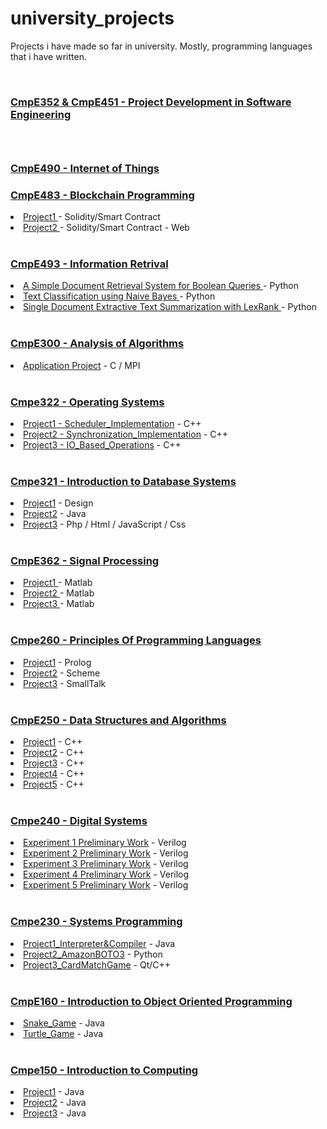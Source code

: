 # university_projects
Projects i have made so far in university. Mostly, programming languages that i have written.
<br>

<br>
<h3><a href = "https://github.com/bounswe/bounswe2017group11"> CmpE352 & CmpE451 - Project Development in Software Engineering </a><h3>
<br>
<h3><a href = "https://github.com/bounIoT/SmartBulletinBoard"> CmpE490 - Internet of Things </a><h3>
<h3><a href = "https://github.com/ozmenbrn/university_projects/blob/master/CmpE483_Blockchain_Programming"> CmpE483 - Blockchain Programming </a></h3>
<li><a href = "https://github.com/ozmenbrn/university_projects/tree/master/CmpE483_Blockchain_Programming/project1"> Project1 </a> - Solidity/Smart Contract </li>
<li><a href = "https://github.com/ozmenbrn/university_projects/tree/master/CmpE483_Blockchain_Programming/project2"> Project2 </a> - Solidity/Smart Contract - Web </li>
<br>


<h3><a href = "https://github.com/ozmenbrn/university_projects/blob/master/CmpE493_Intro_Information_Retrival"> CmpE493 - Information Retrival </a></h3>
<li><a href = "https://github.com/ozmenbrn/university_projects/tree/master/CmpE493_Intro_Information_Retrival/project1"> A Simple Document Retrieval System for Boolean Queries </a> - Python </li>
<li><a href = "https://github.com/ozmenbrn/university_projects/tree/master/CmpE493_Intro_Information_Retrival/project2"> Text Classification using Naive Bayes </a> - Python </li>
<li><a href = "https://github.com/ozmenbrn/university_projects/tree/master/CmpE493_Intro_Information_Retrival/project3"> Single Document Extractive Text Summarization with LexRank </a> - Python </li>
<br>

<h3><a href = "https://github.com/ozmenbrn/university_projects/tree/master/cmpe300_Analysis_of_Algorithms"> CmpE300 - Analysis of Algorithms </a></h3>
<li><a href = "https://github.com/ozmenbrn/university_projects/tree/master/cmpe300_Analysis_of_Algorithms/applicationProject"> Application Project</a> - C / MPI </li>
<br>


<h3><a href = "https://github.com/ozmenbrn/university_projects/tree/master/cmpe322_Operating_Systems"> Cmpe322 - Operating Systems </a></h3>
<li><a href = "https://github.com/ozmenbrn/university_projects/tree/master/cmpe322_Operating_Systems/project1%20-%20OS%20Scheduler%20Implementation"> Project1 - Scheduler_Implementation</a> - C++ </li>
<li><a href = "https://github.com/ozmenbrn/university_projects/tree/master/cmpe322_Operating_Systems/project2%20-%20OS%20Synchronization%20Implementation"> Project2 - Synchronization_Implementation</a> - C++ </li>
<li><a href = "https://github.com/ozmenbrn/university_projects/tree/master/cmpe322_Operating_Systems/project3%20-%20Implementation%20of%20IO%20Based%20Operations"> Project3 - IO_Based_Operations</a> - C++ </li>
<br>


<h3><a href = "https://github.com/ozmenbrn/university_projects/tree/master/cmpe321_Introduction_to_Database_Systems"> Cmpe321 - Introduction to Database Systems </a></h3>
<li><a href = "https://github.com/ozmenbrn/university_projects/tree/master/cmpe321_Introduction_to_Database_Systems/Project1-Design"> Project1</a> - Design </li>
<li><a href = "https://github.com/ozmenbrn/university_projects/tree/master/cmpe321_Introduction_to_Database_Systems/Project2-Implementation"> Project2</a> - Java </li>
<li><a href = "https://github.com/ozmenbrn/university_projects/tree/master/cmpe321_Introduction_to_Database_Systems/Project3-SQL"> Project3</a> - Php / Html / JavaScript / Css </li>
<br>


<h3><a href = "https://github.com/ozmenbrn/university_projects/blob/master/CmpE362_Intro_to_Signal_Proc_for_Computer_Engineering"> CmpE362 - Signal Processing </a></h3>
<li><a href = "https://github.com/ozmenbrn/university_projects/tree/master/CmpE362_Intro_to_Signal_Proc_for_Computer_Engineering/project1"> Project1 </a> - Matlab </li>
<li><a href = "https://github.com/ozmenbrn/university_projects/tree/master/CmpE362_Intro_to_Signal_Proc_for_Computer_Engineering/project2"> Project2 </a> - Matlab </li>
<li><a href = "https://github.com/ozmenbrn/university_projects/tree/master/CmpE362_Intro_to_Signal_Proc_for_Computer_Engineering/project3"> Project3 </a> - Matlab </li>
<br>

<h3><a href = "https://github.com/ozmenbrn/university_projects/tree/master/cmpe260_ConceptsOfProgramming%20Languages"> Cmpe260 - Principles Of Programming Languages </a></h3>
<li><a href = "https://github.com/ozmenbrn/university_projects/tree/master/cmpe260_ConceptsOfProgramming%20Languages/project1_prolog"> Project1</a> - Prolog </li>
<li><a href = "https://github.com/ozmenbrn/university_projects/tree/master/cmpe260_ConceptsOfProgramming%20Languages/project2_scheme"> Project2</a> - Scheme </li>
<li><a href = "https://github.com/ozmenbrn/university_projects/tree/master/cmpe260_ConceptsOfProgramming%20Languages/project3_smallTalk"> Project3</a> - SmallTalk </li>
<br>


<h3><a href = "https://github.com/ozmenbrn/university_projects/tree/master/cmpe250_Cpp_GraphAlghoritms"> CmpE250 - Data Structures and Algorithms </a></h3>
<li><a href = "https://github.com/ozmenbrn/university_projects/tree/master/cmpe250_Cpp_GraphAlghoritms/project1"> Project1</a> - C++ </li>
<li><a href = "https://github.com/ozmenbrn/university_projects/tree/master/cmpe250_Cpp_GraphAlghoritms/project2"> Project2</a> - C++ </li>
<li><a href = "https://github.com/ozmenbrn/university_projects/tree/master/cmpe250_Cpp_GraphAlghoritms/project3"> Project3</a> - C++ </li>
<li><a href = "https://github.com/ozmenbrn/university_projects/tree/master/cmpe250_Cpp_GraphAlghoritms/project4"> Project4</a> - C++ </li>
<li><a href = "https://github.com/ozmenbrn/university_projects/tree/master/cmpe250_Cpp_GraphAlghoritms/project5"> Project5</a> - C++ </li>
<br>


<h3><a href = "https://github.com/ozmenbrn/university_projects/tree/master/cmpe240_DigitalSystems"> Cmpe240 - Digital Systems </a></h3>
<li><a href = "https://github.com/ozmenbrn/university_projects/tree/master/cmpe240_DigitalSystems/exp1"> Experiment 1 Preliminary Work</a> - Verilog </li>
<li><a href = "https://github.com/ozmenbrn/university_projects/tree/master/cmpe240_DigitalSystems/exp2"> Experiment 2 Preliminary Work</a> - Verilog </li>
<li><a href = "https://github.com/ozmenbrn/university_projects/tree/master/cmpe240_DigitalSystems/exp3"> Experiment 3 Preliminary Work</a> - Verilog </li>
<li><a href = "https://github.com/ozmenbrn/university_projects/tree/master/cmpe240_DigitalSystems/exp4"> Experiment 4 Preliminary Work</a> - Verilog </li>
<li><a href = "https://github.com/ozmenbrn/university_projects/tree/master/cmpe240_DigitalSystems/exp5"> Experiment 5 Preliminary Work</a> - Verilog </li>
<br>


<h3><a href = "https://github.com/ozmenbrn/university_projects/tree/master/cmpe230_Systems%20Programming"> Cmpe230 - Systems Programming </a></h3>
<li><a href = "https://github.com/ozmenbrn/university_projects/tree/master/cmpe230_Systems%20Programming/project1%20-%20Interpreter%26Compiler"> Project1_Interpreter&Compiler</a> - Java </li>
<li><a href = "https://github.com/ozmenbrn/university_projects/tree/master/cmpe230_Systems%20Programming/Project2%20-%20AmazonProject"> Project2_AmazonBOTO3</a> - Python </li>
<li><a href = "https://github.com/ozmenbrn/university_projects/tree/master/cmpe230_Systems%20Programming/project3-%20CardMatchGame"> Project3_CardMatchGame</a> - Qt/C++ </li>
<br>


<h3><a href = "https://github.com/ozmenbrn/university_projects/tree/master/cmpe160_Java_ObjectOriented"> CmpE160 - Introduction to Object Oriented Programming </a></h3>
<li><a href = "https://github.com/ozmenbrn/university_projects/tree/master/cmpe160_Java_ObjectOriented/SnakeGame"> Snake_Game</a> - Java </li>
<li><a href = "https://github.com/ozmenbrn/university_projects/tree/master/cmpe160_Java_ObjectOriented/TurtleGame"> Turtle_Game</a> - Java </li>
<br>


<h3><a href = "https://github.com/ozmenbrn/university_projects/tree/master/cmpe150_JavaProgramming"> Cmpe150 - Introduction to Computing </a></h3>
<li><a href = "https://github.com/ozmenbrn/university_projects/tree/master/cmpe150_JavaProgramming/project1"> Project1</a> - Java </li>
<li><a href = "https://github.com/ozmenbrn/university_projects/tree/master/cmpe150_JavaProgramming/project2"> Project2</a> - Java </li>
<li><a href = "https://github.com/ozmenbrn/university_projects/tree/master/cmpe150_JavaProgramming/project3"> Project3</a> - Java </li>
